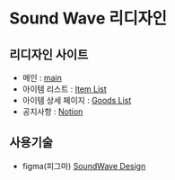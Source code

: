# Sound Wave 리디자인

## 리디자인 사이트

- 메인 : <a href="https://gguriman.me/html-soundwave/" target="_blank">main</a>
- 아이템 리스트 : <a href="https://yeeanjj.github.io/html-soundwave/itemlist.html" target="_blank"> Item List </a>
- 아이템 상세 페이지 : <a href="https://yeeanjj.github.io/html-soundwave/goodslist.html" target="_blank"> Goods List </a>
- 공지사항 : <a href="https://yeeanjj.github.io/html-soundwave/notion.html" target="_blank"> Notion </a>

## 사용기술

- figma(피그마)
  <a href="https://www.figma.com/file/NpeMvywtnWpSqycrj4JJkP/%EC%84%9C%EC%97%B0%EC%A3%BC-GUI%EB%94%94%EC%9E%90%EC%9D%B8%EC%8B%9C%EC%95%88?type=design&node-id=0%3A1&mode=design&t=dF7aYqpWZSrE30hF-1" target="_blank">SoundWave Design</a>
